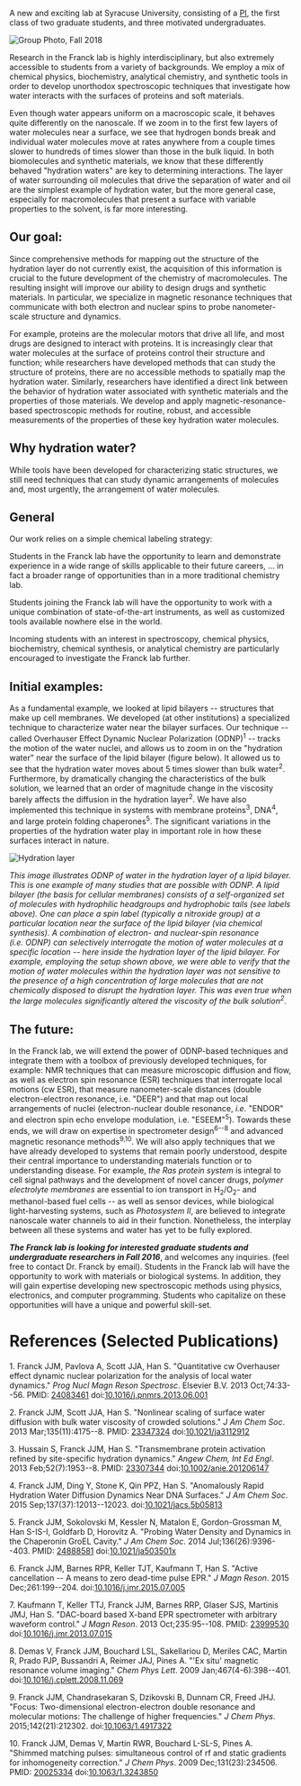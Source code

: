 A new and exciting lab at Syracuse University, consisting of a
[PI](People.html#john-m-franck), the first class of two graduate
students, and three motivated undergraduates.

![Group Photo, Fall 2018](assets/group_photo_092918.png)

Research in the Franck lab is highly interdisciplinary, but also
extremely accessible to students from a variety of backgrounds. We
employ a mix of chemical physics, biochemistry, analytical chemistry,
and synthetic tools in order to develop unorthodox spectroscopic
techniques that investigate how water interacts with the surfaces of
proteins and soft materials.

Even though water appears uniform on a macroscopic scale, it behaves
quite differently on the nanoscale. If we zoom in to the first few
layers of water molecules near a surface, we see that hydrogen bonds
break and individual water molecules move at rates anywhere from a
couple times slower to hundreds of times slower than those in the bulk
liquid. In both biomolecules and synthetic materials, we know that these
differently behaved "hydration waters" are key to determining
interactions. The layer of water surrounding oil molecules that drive
the separation of water and oil are the simplest example of hydration
water, but the more general case, especially for macromolecules that
present a surface with variable properties to the solvent, is far more
interesting.

Our goal:
---------

Since comprehensive methods for mapping out the structure of the
hydration layer do not currently exist, the acquisition of this
information is crucial to the future development of the chemistry of
macromolecules. The resulting insight will improve our ability to design
drugs and synthetic materials. In particular, we specialize in magnetic
resonance techniques that communicate with both electron and nuclear
spins to probe nanometer-scale structure and dynamics.

For example, proteins are the molecular motors that drive all life, and
most drugs are designed to interact with proteins. It is increasingly
clear that water molecules at the surface of proteins control their
structure and function; while researchers have developed methods that
can study the structure of proteins, there are no accessible methods to
spatially map the hydration water. Similarly, researchers have
identified a direct link between the behavior of hydration water
associated with synthetic materials and the properties of those
materials. We develop and apply magnetic-resonance-based spectroscopic
methods for routine, robust, and accessible measurements of the
properties of these key hydration water molecules.

Why hydration water?
--------------------

While tools have been developed for characterizing static structures, we
still need techniques that can study dynamic arrangements of molecules
and, most urgently, the arrangement of water molecules.

General
-------

Our work relies on a simple chemical labeling strategy:

Students in the Franck lab have the opportunity to learn and demonstrate
experience in a wide range of skills applicable to their future careers,
... in fact a broader range of opportunities than in a more traditional
chemistry lab.

Students joining the Franck lab will have the opportunity to work with a
unique combination of state-of-the-art instruments, as well as
customized tools available nowhere else in the world.

Incoming students with an interest in spectroscopy, chemical physics,
biochemistry, chemical synthesis, or analytical chemistry are
particularly encouraged to investigate the Franck lab further.

Initial examples:
-----------------

As a fundamental example, we looked at lipid bilayers -- structures that
make up cell membranes. We developed (at other institutions) a
specialized technique to characterize water near the bilayer surfaces.
Our technique -- called Overhauser Effect Dynamic Nuclear Polarization
(ODNP)<sup>1</sup> -- tracks the motion of the water nuclei, and allows us to
zoom in on the "hydration water" near the surface of the lipid bilayer
(figure below). It allowed us to see that the hydration water moves
about 5 times slower than bulk water<sup>2</sup>. Furthermore, by dramatically
changing the characteristics of the bulk solution, we learned that an
order of magnitude change in the viscosity barely affects the diffusion
in the hydration layer<sup>2</sup>. We have also implemented this technique in
systems with membrane proteins<sup>3</sup>, DNA<sup>4</sup>, and large protein folding
chaperones<sup>5</sup>. The significant variations in the properties of the
hydration water play in important role in how these surfaces interact in
nature.

![Hydration layer](for_website_160809.png)

*This image illustrates ODNP of water in the hydration layer of a lipid
bilayer. This is one example of many studies that are possible with
ODNP. A lipid bilayer (the basis for cellular membranes) consists of a
self-organized set of molecules with hydrophilic headgroups and
hydrophobic tails (see labels above). One can place a spin label
(typically a nitroxide group) at a particular location near the surface
of the lipid bilayer (via chemical synthesis). A combination of
electron- and nuclear-spin resonance (i.e. ODNP) can selectively
interrogate the motion of water molecules at a specific location -- here
inside the hydration layer of the lipid bilayer. For example, employing
the setup shown above, we were able to verify that the motion of water
molecules within the hydration layer was not sensitive to the presence
of a high concentration of large molecules that are not chemically
disposed to disrupt the hydration layer. This was even true when the
large molecules significantly altered the viscosity of the bulk
solution<sup>2</sup>.*

The future:
-----------

In the Franck lab, we will extend the power of ODNP-based techniques and
integrate them with a toolbox of previously developed techniques, for
example: NMR techniques that can measure microscopic diffusion and flow,
as well as electron spin resonance (ESR) techniques that interrogate
local motions (cw ESR), that measure nanometer-scale distances (double
electron-electron resonance, i.e. "DEER") and that map out local
arrangements of nuclei (electron-nuclear double resonance, *i.e.*
"ENDOR" and electron spin echo envelope modulation, i.e. "ESEEM"<sup>5</sup>).
Towards these ends, we will draw on expertise in spectrometer
design<sup>6--8</sup> and advanced magnetic resonance methods<sup>9,10</sup>. We will also
apply techniques that we have already developed to systems that remain
poorly understood, despite their central importance to understanding
materials function or to understanding disease. For example, *the Ras
protein system* is integral to cell signal pathways and the development
of novel cancer drugs, *polymer electrolyte membranes* are essential to
ion transport in H<sub>2</sub>/O<sub>2</sub>- and methanol-based fuel cells -- as well as
sensor devices, while biological light-harvesting systems, such as
*Photosystem II*, are believed to integrate nanoscale water channels to
aid in their function. Nonetheless, the interplay between all these
systems and water has yet to be fully explored.

***The Franck lab is looking for interested graduate students and
undergraduate researchers in Fall 2016***, and welcomes any inquiries.
(feel free to contact Dr. Franck by email). Students in the Franck lab
will have the opportunity to work with materials or biological systems.
In addition, they will gain expertise developing new spectroscopic
methods using physics, electronics, and computer programming. Students
who capitalize on these opportunities will have a unique and powerful
skill-set.

References (Selected Publications) 
==================================

1\. Franck JJM, Pavlova A, Scott JJA, Han S. "Quantitative cw Overhauser
effect dynamic nuclear polarization for the analysis of local water
dynamics." *Prog Nucl Magn Reson Spectrosc*. Elsevier B.V. 2013
Oct;74:33--56. PMID:
[24083461](http://www.ncbi.nlm.nih.gov/pubmed/24083461)
doi:[10.1016/j.pnmrs.2013.06.001](https://doi.org/10.1016/j.pnmrs.2013.06.001)

2\. Franck JJM, Scott JJA, Han S. "Nonlinear scaling of surface water
diffusion with bulk water viscosity of crowded solutions." *J Am Chem
Soc*. 2013 Mar;135(11):4175--8. PMID:
[23347324](http://www.ncbi.nlm.nih.gov/pubmed/23347324)
doi:[10.1021/ja3112912](https://doi.org/10.1021/ja3112912)

3\. Hussain S, Franck JJM, Han S. "Transmembrane protein activation
refined by site-specific hydration dynamics." *Angew Chem, Int Ed Engl*.
2013 Feb;52(7):1953--8. PMID:
[23307344](http://www.ncbi.nlm.nih.gov/pubmed/23307344)
doi:[10.1002/anie.201206147](https://doi.org/10.1002/anie.201206147)

4\. Franck JJM, Ding Y, Stone K, Qin PPZ, Han S. "Anomalously Rapid
Hydration Water Diffusion Dynamics Near DNA Surfaces." *J Am Chem Soc*.
2015 Sep;137(37):12013--12023.
doi:[10.1021/jacs.5b05813](https://doi.org/10.1021/jacs.5b05813)

5\. Franck JJM, Sokolovski M, Kessler N, Matalon E, Gordon-Grossman M,
Han S-IS-I, Goldfarb D, Horovitz A. "Probing Water Density and Dynamics
in the Chaperonin GroEL Cavity." *J Am Chem Soc*. 2014
Jul;136(26):9396--403. PMID:
[24888581](http://www.ncbi.nlm.nih.gov/pubmed/24888581)
doi:[10.1021/ja503501x](https://doi.org/10.1021/ja503501x)

6\. Franck JJM, Barnes RPR, Keller TJT, Kaufmann T, Han S. "Active
cancellation -- A means to zero dead-time pulse EPR." *J Magn Reson*.
2015 Dec;261:199--204.
doi:[10.1016/j.jmr.2015.07.005](https://doi.org/10.1016/j.jmr.2015.07.005)

7\. Kaufmann T, Keller TTJ, Franck JJM, Barnes RRP, Glaser SJS, Martinis
JMJ, Han S. "DAC-board based X-band EPR spectrometer with arbitrary
waveform control." *J Magn Reson*. 2013 Oct;235:95--108. PMID:
[23999530](http://www.ncbi.nlm.nih.gov/pubmed/23999530)
doi:[10.1016/j.jmr.2013.07.015](https://doi.org/10.1016/j.jmr.2013.07.015)

8\. Demas V, Franck JJM, Bouchard LSL, Sakellariou D, Meriles CAC, Martin
R, Prado PJP, Bussandri A, Reimer JAJ, Pines A. "'Ex situ' magnetic
resonance volume imaging." *Chem Phys Lett*. 2009 Jan;467(4-6):398--401.
doi:[10.1016/j.cplett.2008.11.069](https://doi.org/10.1016/j.cplett.2008.11.069)

9\. Franck JJM, Chandrasekaran S, Dzikovski B, Dunnam CR, Freed JHJ.
"Focus: Two-dimensional electron-electron double resonance and molecular
motions: The challenge of higher frequencies." *J Chem Phys*.
2015;142(21):212302.
doi:[10.1063/1.4917322](https://doi.org/10.1063/1.4917322)

10\. Franck JJM, Demas V, Martin RWR, Bouchard L-SL-S, Pines A. "Shimmed
matching pulses: simultaneous control of rf and static gradients for
inhomogeneity correction." *J Chem Phys*. 2009 Dec;131(23):234506. PMID:
[20025334](http://www.ncbi.nlm.nih.gov/pubmed/20025334)
doi:[10.1063/1.3243850](https://doi.org/10.1063/1.3243850)
